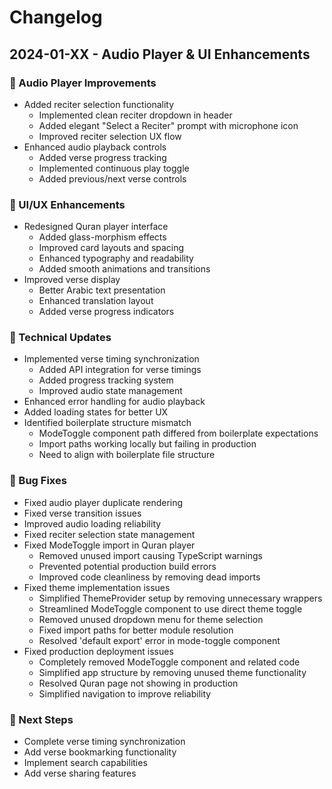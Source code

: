 # Changelog

## 2024-01-XX - Audio Player & UI Enhancements

### 🎵 Audio Player Improvements
- Added reciter selection functionality
  - Implemented clean reciter dropdown in header
  - Added elegant "Select a Reciter" prompt with microphone icon
  - Improved reciter selection UX flow
- Enhanced audio playback controls
  - Added verse progress tracking
  - Implemented continuous play toggle
  - Added previous/next verse controls

### 🎨 UI/UX Enhancements
- Redesigned Quran player interface
  - Added glass-morphism effects
  - Improved card layouts and spacing
  - Enhanced typography and readability
  - Added smooth animations and transitions
- Improved verse display
  - Better Arabic text presentation
  - Enhanced translation layout
  - Added verse progress indicators

### 🔧 Technical Updates
- Implemented verse timing synchronization
  - Added API integration for verse timings
  - Added progress tracking system
  - Improved audio state management
- Enhanced error handling for audio playback
- Added loading states for better UX
- Identified boilerplate structure mismatch
  - ModeToggle component path differed from boilerplate expectations
  - Import paths working locally but failing in production
  - Need to align with boilerplate file structure

### 🐛 Bug Fixes
- Fixed audio player duplicate rendering
- Fixed verse transition issues
- Improved audio loading reliability
- Fixed reciter selection state management
- Fixed ModeToggle import in Quran player
  - Removed unused import causing TypeScript warnings
  - Prevented potential production build errors
  - Improved code cleanliness by removing dead imports
- Fixed theme implementation issues
  - Simplified ThemeProvider setup by removing unnecessary wrappers
  - Streamlined ModeToggle component to use direct theme toggle
  - Removed unused dropdown menu for theme selection
  - Fixed import paths for better module resolution
  - Resolved 'default export' error in mode-toggle component
- Fixed production deployment issues
  - Completely removed ModeToggle component and related code
  - Simplified app structure by removing unused theme functionality
  - Resolved Quran page not showing in production
  - Simplified navigation to improve reliability

### 🚀 Next Steps
- Complete verse timing synchronization
- Add verse bookmarking functionality
- Implement search capabilities
- Add verse sharing features 
